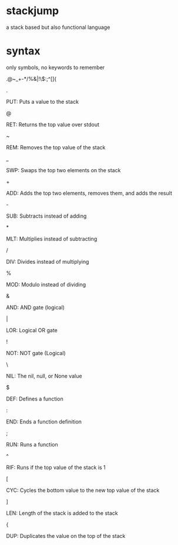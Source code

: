 # stackjump
a stack based but also functional language

# syntax

only symbols, no keywords to remember

\.\@\~\_\+\-\*\/\%\&\|\!\\\$\:\;\^\[\]\{

\.

PUT: Puts a value to the stack

\@

RET: Returns the top value over stdout

\~

REM: Removes the top value of the stack

\_

SWP: Swaps the top two elements on the stack

\+

ADD: Adds the top two elements, removes them, and adds the result

\-

SUB: Subtracts instead of adding

\*

MLT: Multiplies instead of subtracting

\/

DIV: Divides instead of multiplying

\%

MOD: Modulo instead of dividing

\&

AND: AND gate (logical)

\|

LOR: Logical OR gate

\!

NOT: NOT gate (Logical)

\\

NIL: The nil, null, or None value

\$

DEF: Defines a function

\:

END: Ends a function definition

\;

RUN: Runs a function

\^

RIF: Runs if the top value of the stack is 1

\[

CYC: Cycles the bottom value to the new top value of the stack

\]

LEN: Length of the stack is added to the stack

\{

DUP: Duplicates the value on the top of the stack
